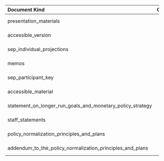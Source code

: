 | Document Kind                                              |   Count | Earliest   | Latest     |
|:-----------------------------------------------------------|--------:|:-----------|:-----------|
| presentation_materials                                     |     673 | 1976-03-29 | 2017-12-13 |
| accessible_version                                         |     190 | 2001-06-27 | 2011-12-13 |
| sep_individual_projections                                 |      74 | 2007-10-31 | 2017-12-13 |
| memos                                                      |      62 | 1955-01-11 | 2017-02-01 |
| sep_participant_key                                        |      50 | 2007-10-31 | 2017-12-13 |
| accessible_material                                        |      34 | 2007-10-31 | 2011-11-02 |
| statement_on_longer_run_goals_and_monetary_policy_strategy |      10 | 2013-01-30 | 2017-02-01 |
| staff_statements                                           |       7 | 1980-12-19 | 1998-08-18 |
| policy_normalization_principles_and_plans                  |       2 | 2014-09-17 | 2014-09-17 |
| addendum_to_the_policy_normalization_principles_and_plans  |       2 | 2017-06-14 | 2017-06-14 |